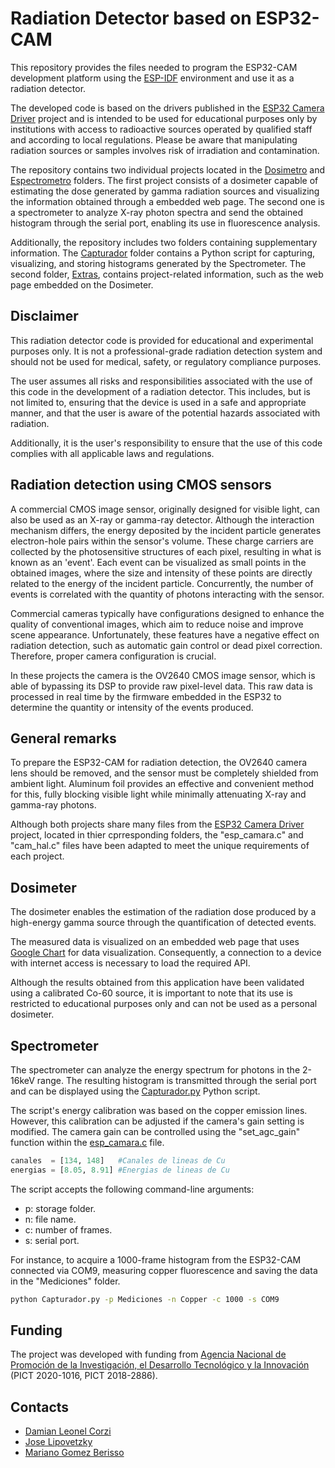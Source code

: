 # Radiation Detector based on ESP32-CAM
This repository provides the files needed to program the ESP32-CAM development platform using the [ESP-IDF](https://idf.espressif.com) environment and use it as a radiation detector.

The developed code is based on the drivers published in the [ESP32 Camera Driver](https://github.com/espressif/esp32-camera) project and is intended to be used for educational purposes only by institutions with access to radioactive sources operated by qualified staff and according to local regulations. Please be aware that manipulating radiation sources or samples involves risk of irradiation and contamination.

The repository contains two individual projects located in the [Dosimetro](Dosimetro) and [Espectrometro](Espectrometro) folders. The first project consists of a dosimeter capable of estimating the dose generated by gamma radiation sources and visualizing the information obtained through a embedded web page. The second one is a spectrometer to analyze X-ray photon spectra and send the obtained histogram through the serial port, enabling its use in fluorescence analysis.

Additionally, the repository includes two folders containing supplementary information. The [Capturador](Capturador) folder contains a Python script for capturing, visualizing, and storing histograms generated by the Spectrometer. The second folder, [Extras](Extras), contains project-related information, such as the web page embedded on the Dosimeter.

## Disclaimer
This radiation detector code is provided for educational and experimental purposes only. It is not a professional-grade radiation detection system and should not be used for medical, safety, or regulatory compliance purposes.

The user assumes all risks and responsibilities associated with the use of this code in the development of a radiation detector. This includes, but is not limited to, ensuring that the device is used in a safe and appropriate manner, and that the user is aware of the potential hazards associated with radiation. 

Additionally, it is the user's responsibility to ensure that the use of this code complies with all applicable laws and regulations.

## Radiation detection using CMOS sensors
A commercial CMOS image sensor, originally designed for visible light, can also be used as an X-ray or gamma-ray detector. Although the interaction mechanism differs, the energy deposited by the incident particle generates electron-hole pairs within the sensor's volume. These charge carriers are collected by the photosensitive structures of each pixel, resulting in what is known as an 'event'. Each event can be visualized as small points in the obtained images, where the size and intensity of these points are directly related to the energy of the incident particle. Concurrently, the number of events is correlated with the quantity of photons interacting with the sensor.

Commercial cameras typically have configurations designed to enhance the quality of conventional images, which aim to reduce noise and improve scene appearance. Unfortunately, these features have a negative effect on radiation detection, such as automatic gain control or dead pixel correction. Therefore, proper camera configuration is crucial.

In these projects the camera is the OV2640 CMOS image sensor, which is able of bypassing its DSP to provide raw pixel-level data. This raw data is processed in real time by the firmware embedded in the ESP32 to determine the quantity or intensity of the events produced.

## General remarks
To prepare the ESP32-CAM for radiation detection, the OV2640 camera lens should be removed, and the sensor must be completely shielded from ambient light. Aluminum foil provides an effective and convenient method for this, fully blocking visible light while minimally attenuating X-ray and gamma-ray photons.

Although both projects share many files from the [ESP32 Camera Driver](https://github.com/espressif/esp32-camera) project, located in thier cprresponding folders, the "esp_camara.c" and "cam_hal.c" files have been adapted to meet the unique requirements of each project.

## Dosimeter
The dosimeter enables the estimation of the radiation dose produced by a high-energy gamma source through the quantification of detected events.

The measured data is visualized on an embedded web page that uses [Google Chart](https://developers.google.com/chart) for data visualization. Consequently, a connection to a device with internet access is necessary to load the required API.

Although the results obtained from this application have been validated using a calibrated Co-60 source, it is important to note that its use is restricted to educational purposes only and can not be used as a personal dosimeter.

## Spectrometer
The spectrometer can analyze the energy spectrum for photons in the 2-16keV range. The resulting histogram is transmitted through the serial port and can be displayed using the [Capturador.py](Capturador/Capturador.py) Python script.

The script's energy calibration was based on the copper emission lines. However, this calibration can be adjusted if the camera's gain setting is modified. The camera gain can be controlled using the "set_agc_gain" function within the [esp_camara.c](Espectrometro/Librerias/esp_camara.c) file.

```python
canales  = [134, 148]   #Canales de lineas de Cu
energias = [8.05, 8.91] #Energias de lineas de Cu
```

The script accepts the following command-line arguments:
- p: storage folder.
- n: file name.
- c: number of frames.
- s: serial port.

For instance, to acquire a 1000-frame histogram from the ESP32-CAM connected via COM9, measuring copper fluorescence and saving the data in the "Mediciones" folder.

```bash
python Capturador.py -p Mediciones -n Copper -c 1000 -s COM9
```

## Funding
The project was developed with funding from [Agencia Nacional de Promoción de la Investigación, el Desarrollo Tecnológico y la Innovación](https://www.argentina.gob.ar/jefatura/innovacion-ciencia-y-tecnologia/agencia) (PICT 2020-1016, PICT 2018-2886).

## Contacts
- [Damian Leonel Corzi](mailto:damian.corzi@ib.edu.ar)
- [Jose Lipovetzky](mailto:jose.lipovetzky@ib.edu.ar)
- [Mariano Gomez Berisso](mailto:iano.berisso@ib.edu.ar)
